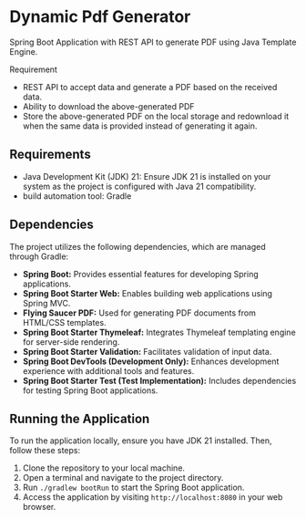 
# Dynamic Pdf Generator

Spring Boot Application with REST API to generate PDF using Java Template
Engine.

Requirement
- REST API to accept data and generate a PDF based on the received data.
- Ability to download the above-generated PDF
- Store the above-generated PDF on the local storage and redownload it when the
  same data is provided instead of generating it again.




## Requirements

- Java Development Kit (JDK) 21: Ensure JDK 21 is installed on your system as the project is configured with Java 21 compatibility.
- build automation tool: Gradle

## Dependencies

The project utilizes the following dependencies, which are managed through Gradle:

- **Spring Boot:** Provides essential features for developing Spring applications.
- **Spring Boot Starter Web:** Enables building web applications using Spring MVC.
- **Flying Saucer PDF:** Used for generating PDF documents from HTML/CSS templates.
- **Spring Boot Starter Thymeleaf:** Integrates Thymeleaf templating engine for server-side rendering.
- **Spring Boot Starter Validation:** Facilitates validation of input data.
- **Spring Boot DevTools (Development Only):** Enhances development experience with additional tools and features.
- **Spring Boot Starter Test (Test Implementation):** Includes dependencies for testing Spring Boot applications.

## Running the Application

To run the application locally, ensure you have JDK 21 installed. Then, follow these steps:

1. Clone the repository to your local machine.
2. Open a terminal and navigate to the project directory.
3. Run `./gradlew bootRun` to start the Spring Boot application.
4. Access the application by visiting `http://localhost:8080` in your web browser.

